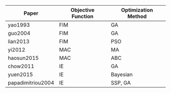 Paper            | Objective Function | Optimization Method
-----------------|--------------------|--------------------
yao1993          |FIM                 |GA
guo2004          |FIM                 |GA
lian2013         |FIM                 |PSO
yi2012           |MAC                 |MA
haosun2015       |MAC                 |ABC
chow2011         |IE                  |GA
yuen2015         |IE                  |Bayesian
papadimitriou2004|IE                  |SSP, GA

